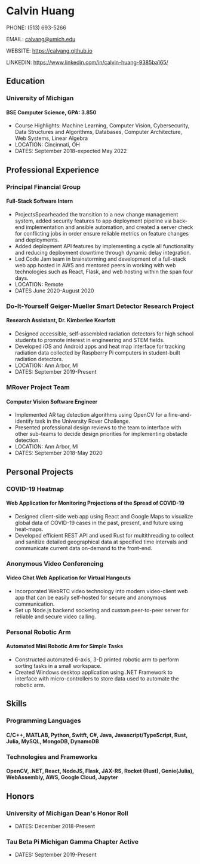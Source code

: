 # Calvin Huang

PHONE: (513) 693-5266

EMAIL: calvang@umich.edu

WEBSITE: https://calvang.github.io

LINKEDIN: https://www.linkedin.com/in/calvin-huang-9385ba165/

## Education

### University of Michigan

#### BSE Computer Science, GPA: 3.850

- Course Highlights: Machine Learning, Computer Vision, Cybersecurity, Data Structures and Algorithms, Databases, Computer Architecture, Web Systems, Linear Algebra
- LOCATION: Cincinnati, OH
- DATES: September 2018-expected May 2022

## Professional Experience

### Principal Financial Group

#### Full-Stack Software Intern

- ProjectsSpearheaded the transition to a new change management system, added security features to app deployment pipeline via back-end implementation and ansible automation, and created a server check for conflicting jobs in order ensure reliable metrics on feature changes and deployments.
- Added deployment API features by implementing a cycle all functionality and reducing deployment downtime through dynamic delay integration.
- Led Code Jam team in brainstorming and development of a full-stack web app hosted in AWS and mentored peers in working with web technologies such as React, Flask, and web hosting within the span four days.
- LOCATION: Remote
- DATES June 2020-August 2020

### Do-It-Yourself Geiger-Mueller Smart Detector Research Project

#### Research Assistant, Dr. Kimberlee Kearfott

- Designed accessible, self-assembled radiation detectors for high school students to promote interest in engineering and STEM fields.
- Developed iOS and Android apps and heat map interface for tracking radiation data collected by Raspberry Pi computers in student-built radiation detectors.
- LOCATION: Ann Arbor, MI
- DATES: September 2019-Present

### MRover Project Team

#### Computer Vision Software Engineer

- Implemented AR tag detection algorithms using OpenCV for a fine-and-identify task in the University Rover Challenge.
- Presented professional design reviews to the team to interface with other sub-teams to decide design priorities for implementing obstacle detection.
- LOCATION: Ann Arbor, MI
- DATES: September 2018-May 2020

## Personal Projects

### COVID-19 Heatmap

#### Web Application for Monitoring Projections of the Spread of COVID-19

- Designed client-side web app using React and Google Maps to visualize global data of COVID-19 cases in the past, present, and future using heat-maps.
- Developed efficient REST API and used Rust for multithreading to collect  and sanitize detailed geographical data at specified time intervals and communicate current data on-demand to the front-end.

### Anonymous Video  Conferencing

#### Video Chat Web Application for Virtual Hangouts

- Incorporated WebRTC video technology into modern video-client web app that can be easily self-hosted for secure and anonymous communication.
- Set up Node.js backend socketing and custom peer-to-peer server for reliable and secure video calling.

### Personal Robotic Arm

#### Automated Mini Robotic Arm for Simple Tasks

- Constructed automated 6-axis, 3-D printed robotic arm to perform sorting tasks in a small workspace.
- Created Windows desktop application using .NET Framework to interface with micro-controllers to store data used to automate the robotic arm.

## Skills

### Programming Languages

#### C/C++, MATLAB, Python, Switft, C\#, Java, Javascript/TypeScript, Rust, Julia, MySQL, MongoDB, DynamoDB

### Technologies and Frameworks

#### OpenCV, .NET, React, NodeJS, Flask, JAX-RS, Rocket (Rust), Genie(Julia), WebAssembly, AWS, Google Cloud, Jupyter

## Honors

### University of Michigan Dean's Honor Roll

- DATES: December 2018-Present

### Tau Beta Pi Michigan Gamma Chapter Active

- DATES: September 2019-Present

